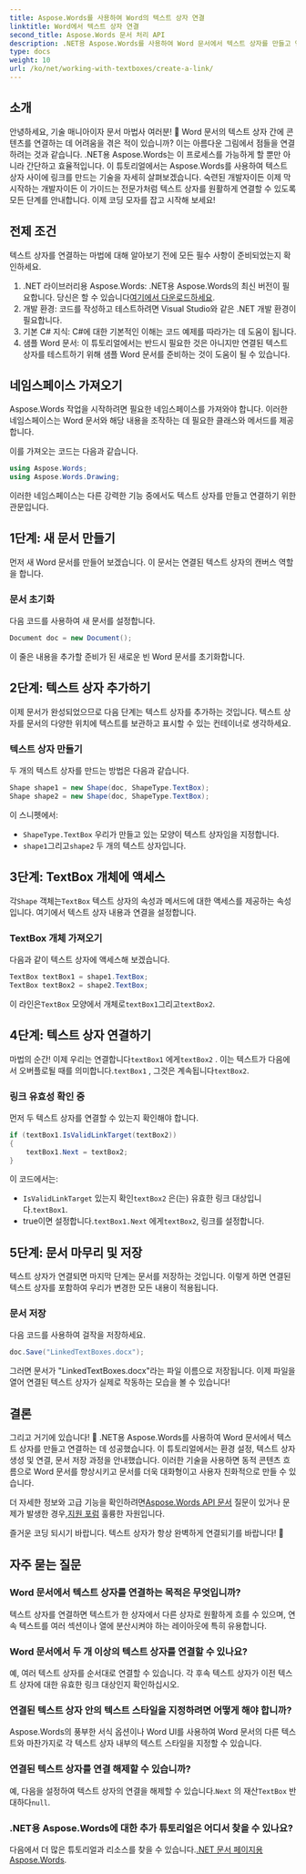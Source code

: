 ```yaml
---
title: Aspose.Words를 사용하여 Word의 텍스트 상자 연결
linktitle: Word에서 텍스트 상자 연결
second_title: Aspose.Words 문서 처리 API
description: .NET용 Aspose.Words를 사용하여 Word 문서에서 텍스트 상자를 만들고 연결하는 방법을 알아보세요. 원활한 문서 사용자 정의를 위한 포괄적인 가이드를 따르십시오!
type: docs
weight: 10
url: /ko/net/working-with-textboxes/create-a-link/
---
```

## 소개

안녕하세요, 기술 매니아이자 문서 마법사 여러분! 🌟 Word 문서의 텍스트 상자 간에 콘텐츠를 연결하는 데 어려움을 겪은 적이 있습니까? 이는 아름다운 그림에서 점들을 연결하려는 것과 같습니다. .NET용 Aspose.Words는 이 프로세스를 가능하게 할 뿐만 아니라 간단하고 효율적입니다. 이 튜토리얼에서는 Aspose.Words를 사용하여 텍스트 상자 사이에 링크를 만드는 기술을 자세히 살펴보겠습니다. 숙련된 개발자이든 이제 막 시작하는 개발자이든 이 가이드는 전문가처럼 텍스트 상자를 원활하게 연결할 수 있도록 모든 단계를 안내합니다. 이제 코딩 모자를 잡고 시작해 보세요!

## 전제 조건

텍스트 상자를 연결하는 마법에 대해 알아보기 전에 모든 필수 사항이 준비되었는지 확인하세요.

1. .NET 라이브러리용 Aspose.Words: .NET용 Aspose.Words의 최신 버전이 필요합니다. 당신은 할 수 있습니다[여기에서 다운로드하세요](https://releases.aspose.com/words/net/).
2. 개발 환경: 코드를 작성하고 테스트하려면 Visual Studio와 같은 .NET 개발 환경이 필요합니다.
3. 기본 C# 지식: C#에 대한 기본적인 이해는 코드 예제를 따라가는 데 도움이 됩니다.
4. 샘플 Word 문서: 이 튜토리얼에서는 반드시 필요한 것은 아니지만 연결된 텍스트 상자를 테스트하기 위해 샘플 Word 문서를 준비하는 것이 도움이 될 수 있습니다.

## 네임스페이스 가져오기

Aspose.Words 작업을 시작하려면 필요한 네임스페이스를 가져와야 합니다. 이러한 네임스페이스는 Word 문서와 해당 내용을 조작하는 데 필요한 클래스와 메서드를 제공합니다.

이를 가져오는 코드는 다음과 같습니다.

```csharp
using Aspose.Words;
using Aspose.Words.Drawing;
```

이러한 네임스페이스는 다른 강력한 기능 중에서도 텍스트 상자를 만들고 연결하기 위한 관문입니다.

## 1단계: 새 문서 만들기

먼저 새 Word 문서를 만들어 보겠습니다. 이 문서는 연결된 텍스트 상자의 캔버스 역할을 합니다.

### 문서 초기화

다음 코드를 사용하여 새 문서를 설정합니다.

```csharp
Document doc = new Document();
```

이 줄은 내용을 추가할 준비가 된 새로운 빈 Word 문서를 초기화합니다.

## 2단계: 텍스트 상자 추가하기

이제 문서가 완성되었으므로 다음 단계는 텍스트 상자를 추가하는 것입니다. 텍스트 상자를 문서의 다양한 위치에 텍스트를 보관하고 표시할 수 있는 컨테이너로 생각하세요.

### 텍스트 상자 만들기

두 개의 텍스트 상자를 만드는 방법은 다음과 같습니다.

```csharp
Shape shape1 = new Shape(doc, ShapeType.TextBox);
Shape shape2 = new Shape(doc, ShapeType.TextBox);
```

이 스니펫에서:
- `ShapeType.TextBox` 우리가 만들고 있는 모양이 텍스트 상자임을 지정합니다.
- `shape1`그리고`shape2` 두 개의 텍스트 상자입니다.

## 3단계: TextBox 개체에 액세스

 각`Shape` 객체는`TextBox` 텍스트 상자의 속성과 메서드에 대한 액세스를 제공하는 속성입니다. 여기에서 텍스트 상자 내용과 연결을 설정합니다.

### TextBox 개체 가져오기

다음과 같이 텍스트 상자에 액세스해 보겠습니다.

```csharp
TextBox textBox1 = shape1.TextBox;
TextBox textBox2 = shape2.TextBox;
```

 이 라인은`TextBox` 모양에서 개체로`textBox1`그리고`textBox2`.

## 4단계: 텍스트 상자 연결하기

 마법의 순간! 이제 우리는 연결합니다`textBox1` 에게`textBox2` . 이는 텍스트가 다음에서 오버플로될 때를 의미합니다.`textBox1` , 그것은 계속됩니다`textBox2`.

### 링크 유효성 확인 중

먼저 두 텍스트 상자를 연결할 수 있는지 확인해야 합니다.

```csharp
if (textBox1.IsValidLinkTarget(textBox2))
{
    textBox1.Next = textBox2;
}
```

이 코드에서는:
- `IsValidLinkTarget` 있는지 확인`textBox2` 은(는) 유효한 링크 대상입니다.`textBox1`.
-  true이면 설정합니다.`textBox1.Next` 에게`textBox2`, 링크를 설정합니다.

## 5단계: 문서 마무리 및 저장

텍스트 상자가 연결되면 마지막 단계는 문서를 저장하는 것입니다. 이렇게 하면 연결된 텍스트 상자를 포함하여 우리가 변경한 모든 내용이 적용됩니다.

### 문서 저장

다음 코드를 사용하여 걸작을 저장하세요.

```csharp
doc.Save("LinkedTextBoxes.docx");
```

그러면 문서가 "LinkedTextBoxes.docx"라는 파일 이름으로 저장됩니다. 이제 파일을 열어 연결된 텍스트 상자가 실제로 작동하는 모습을 볼 수 있습니다!

## 결론

그리고 거기에 있습니다! 🎉 .NET용 Aspose.Words를 사용하여 Word 문서에서 텍스트 상자를 만들고 연결하는 데 성공했습니다. 이 튜토리얼에서는 환경 설정, 텍스트 상자 생성 및 연결, 문서 저장 과정을 안내했습니다. 이러한 기술을 사용하면 동적 콘텐츠 흐름으로 Word 문서를 향상시키고 문서를 더욱 대화형이고 사용자 친화적으로 만들 수 있습니다.

 더 자세한 정보와 고급 기능을 확인하려면[Aspose.Words API 문서](https://reference.aspose.com/words/net/) 질문이 있거나 문제가 발생한 경우,[지원 포럼](https://forum.aspose.com/c/words/8) 훌륭한 자원입니다.

즐거운 코딩 되시기 바랍니다. 텍스트 상자가 항상 완벽하게 연결되기를 바랍니다! 🚀

## 자주 묻는 질문

### Word 문서에서 텍스트 상자를 연결하는 목적은 무엇입니까?
텍스트 상자를 연결하면 텍스트가 한 상자에서 다른 상자로 원활하게 흐를 수 있으며, 연속 텍스트를 여러 섹션이나 열에 분산시켜야 하는 레이아웃에 특히 유용합니다.

### Word 문서에서 두 개 이상의 텍스트 상자를 연결할 수 있나요?
예, 여러 텍스트 상자를 순서대로 연결할 수 있습니다. 각 후속 텍스트 상자가 이전 텍스트 상자에 대한 유효한 링크 대상인지 확인하십시오.

### 연결된 텍스트 상자 안의 텍스트 스타일을 지정하려면 어떻게 해야 합니까?
Aspose.Words의 풍부한 서식 옵션이나 Word UI를 사용하여 Word 문서의 다른 텍스트와 마찬가지로 각 텍스트 상자 내부의 텍스트 스타일을 지정할 수 있습니다.

### 연결된 텍스트 상자를 연결 해제할 수 있습니까?
 예, 다음을 설정하여 텍스트 상자의 연결을 해제할 수 있습니다.`Next` 의 재산`TextBox` 반대하다`null`.

### .NET용 Aspose.Words에 대한 추가 튜토리얼은 어디서 찾을 수 있나요?
 다음에서 더 많은 튜토리얼과 리소스를 찾을 수 있습니다.[.NET 문서 페이지용 Aspose.Words](https://reference.aspose.com/words/net/).